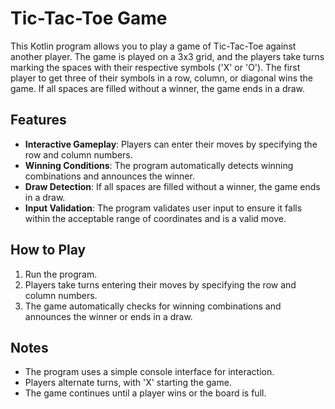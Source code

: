 # Tic-Tac-Toe Game

This Kotlin program allows you to play a game of Tic-Tac-Toe against another player. The game is played on a 3x3 grid, and the players take turns marking the spaces with their respective symbols ('X' or 'O'). The first player to get three of their symbols in a row, column, or diagonal wins the game. If all spaces are filled without a winner, the game ends in a draw.

## Features

- **Interactive Gameplay**: Players can enter their moves by specifying the row and column numbers.
- **Winning Conditions**: The program automatically detects winning combinations and announces the winner.
- **Draw Detection**: If all spaces are filled without a winner, the game ends in a draw.
- **Input Validation**: The program validates user input to ensure it falls within the acceptable range of coordinates and is a valid move.

## How to Play

1. Run the program.
2. Players take turns entering their moves by specifying the row and column numbers.
3. The game automatically checks for winning combinations and announces the winner or ends in a draw.

## Notes

- The program uses a simple console interface for interaction.
- Players alternate turns, with 'X' starting the game.
- The game continues until a player wins or the board is full.
